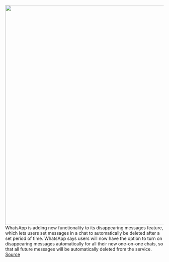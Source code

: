<img src='https://cdn.vox-cdn.com/thumbor/LwqPhLqm8l8OF2ALfl9LonpIr8Y=/0x0:3491x2327/1200x800/filters:focal(1467x885:2025x1443)/cdn.vox-cdn.com/uploads/chorus_image/image/70234607/DisappearingMessagesComms_Web_Website_Static_en.0.jpg' width='700px' /><br/>
WhatsApp is adding new functionality to its disappearing messages feature, which lets users set messages in a chat to automatically be deleted after a set period of time. WhatsApp says users will now have the option to turn on disappearing messages automatically for all their new one-on-one chats, so that all future messages will be automatically deleted from the service.
<a href='https://www.theverge.com/2021/12/6/22820138/whatsapp-disappearing-messages-by-default-24-hours-90-days'> Source <a/>